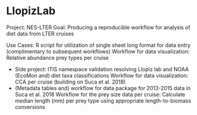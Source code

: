 # LlopizLab

Project: NES-LTER 
Goal: Producing a reproducible workflow for analysis of diet data from LTER cruises

Use Cases:
R script for utilization of single sheet long format for data entry (complimentary to subsequent workflows)
Workflow for data visualization: Relative abundance prey types per cruise
- Side project: ITIS namespace validation resolving Llopiz lab and NOAA (EcoMon and) diet taxa classifications
Workflow for data visualization: CCA per cruise (building on Suca et al. 2018)
- (Metadata tables and) workflow for data package for 2013-2015 data in Suca et al. 2018
Workflow for the prey size data per cruise: Calculate median length (mm) per prey type using appropriate length-to-biomass conversions
